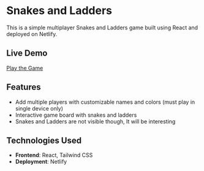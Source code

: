 # Snakes and Ladders

This is a simple multiplayer Snakes and Ladders game built using React and deployed on Netlify.

## Live Demo
[Play the Game](https://snakes-and-ladders-v1.netlify.app)

## Features
- Add multiple players with customizable names and colors (must play in single device only)
- Interactive game board with snakes and ladders
- Snakes and Ladders are not visible though, It will be interesting

## Technologies Used
- **Frontend**: React, Tailwind CSS
- **Deployment**: Netlify
